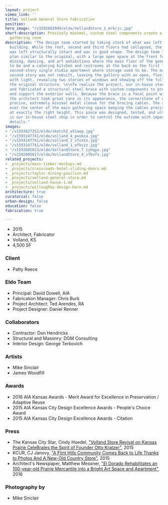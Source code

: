```yaml
---
layout: project
vimeo_link: ''
title: Volland General Store Fabrication
position: 
hero_image: "/v1592603949/eldo/VollandStore_1_mrkrjc.jpg"
short-description: Precisely minimal, custom steel components create a spacious community
  gathering room
description: "The design team started by taking stock of what was left of the original
  building. While the roof, second and third floors had collapsed, the masonry shell
  was left structurally intact and was in good shape. The design team laid out a floor
  plan similar to the original, with a large open space at the front for events including
  dining, dancing, and art exhibitions where the main floor of the general store used
  to be and a catering kitchen and restrooms at the back on the first floor and a
  second-story single studio apartment where storage used to be. The majority of the
  second story was not rebuilt, leaving the gallery with an open, flexible and filled
  with light, revealing two stories of windows and showing off the full height of
  the original structure. \n\nTo realize the project, our in-house steel shop designed
  and fabricated a structural steel brace with custom components to prevent deflection
  and support the exterior walls. Because the brace is a focal point within the space,
  the architect took great care in its appearance, the cornerstone of which is a highly
  precise, extremely minimal metal sleeve for the bracing cables. The sleeve hovers
  over the center of the main gathering space keeping the cables precisely separated
  at exactly the right height. This piece was designed, tested, and ultimately fabricated
  in our in-house steel shop in order to control the outcome with impeccably clean
  details."
images:
- "/v1593627252/eldo/sketch2_e51aop.jpg"
- "/v1593147741/eldo/volland_4_pxokxa.jpg"
- "/v1593147741/eldo/volland_2_sfce1n.jpg"
- "/v1593147741/eldo/volland_1_ofkczz.jpg"
- "/v1592605613/eldo/VollandStore_7_iykqyu.jpg"
- "/v1592605617/eldo/VollandStore_4_vfbvfs.jpg"
related_projects:
- _projects/mass-timber-mockups.md
- _projects/crossroads-hotel-sliding-doors.md
- _projects/taylor-dining-pavilion.md
- _projects/volland-general-store.md
- _projects/volland-house-1.md
- _projects/willoughby-design-barn.md
architecture: true
curatorial: false
urban-design: false
education: false
fabrication: true

---
```

* 2015
* Architect, Fabricator
* Volland, KS
* 4,500 SF

### Client

* Patty Reece

### Eldo Team

* Principal: David Dowell, AIA
* Fabrication Manager: Chris Burk
* Project Architect: Ted Arendes, RA
* Project Designer: Daniel Renner

### Collaborators

* Contractor: Don Hendricks
* Structural and Masonry: DGM Consulting
* Interior Design: George Terbovich

### Artists

* Mike Sinclair
* James Woodfill

### Awards

* 2016 AIA Kansas Awards - Merit Award for Excellence in Preservation / Adaptive Reuse
* 2015 AIA Kansas City Design Excellence Awards - People's Choice Award
* 2015 AIA Kansas City Design Excellence Awards - Citation

### Press

* The Kansas City Star, Cindy Hoedel, ["Volland Store Revival on Kansas Prairie CeleBrates the Spirit of Founder Otto Kratzer"](https://www.kansascity.com/entertainment/article25513768.html "Volland Store Revival on Kansas Prairie CeleBrates the Spirit of Founder Otto Kratzer"), 2015
* KCUR, CJ Janovy, ["A Flint Hills Community Comes Back to Life Thanks to Photos And A New-Old Country Store"](https://www.kcur.org/post/flint-hills-community-comes-back-life-thanks-photos-and-new-old-country-store#stream/0 "A Flint Hills Community Comes Back to Life Thanks to Photos And A New-Old Country Store"), 2015
* Architect's Newspaper, Matthew Messner, ["El Dorado Rehabilitates an 100-year-old Prairie Mercantile into a Bright Art Space and Apartment"](http://archpaper.com/2016/05/el-dorado-inc-rehabilitates-mercantile/#gallery-0-slide-0 "El Dorado Rehabilitates an 100-year-old Prairie Mercantile into a Bright Art Space and Apartment"), 2016

### Photography by

* Mike Sinclair